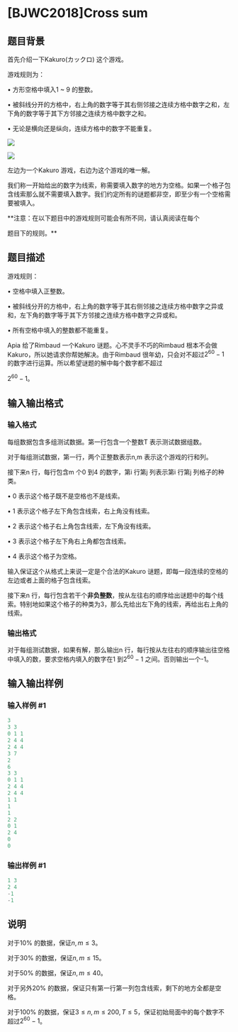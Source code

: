 # [BJWC2018]Cross sum

## 题目背景

首先介绍一下Kakuro(カックロ) 这个游戏。

游戏规则为：

• 方形空格中填入1 ~ 9 的整数。

• 被斜线分开的方格中，右上角的数字等于其右侧邻接之连续方格中数字之和，左下角的数字等于其下方邻接之连续方格中数字之和。

• 无论是横向还是纵向，连续方格中的数字不能重复。

![](https://cdn.luogu.com.cn/upload/pic/17946.png)

![](https://cdn.luogu.com.cn/upload/pic/17947.png)

左边为一个Kakuro 游戏，右边为这个游戏的唯一解。

我们称一开始给出的数字为线索，称需要填入数字的地方为空格。如果一个格子包含线索那么就不需要填入数字。我们约定所有的谜题都非空，即至少有一个空格需要被填入。

**注意：在以下题目中的游戏规则可能会有所不同，请认真阅读在每个

题目下的规则。**

## 题目描述

游戏规则：

• 空格中填入正整数。

• 被斜线分开的方格中，右上角的数字等于其右侧邻接之连续方格中数字之异或和，左下角的数字等于其下方邻接之连续方格中数字之异或和。

• 所有空格中填入的整数都不能重复。

Apia 给了Rimbaud 一个Kakuro 谜题。心不灵手不巧的Rimbaud 根本不会做Kakuro，所以她请求你帮她解决。由于Rimbaud 很年幼，只会对不超过$2^{60}-1$ 的数字进行运算。所以希望谜题的解中每个数字都不超过

$2^{60}-1$。

## 输入输出格式

### 输入格式

每组数据包含多组测试数据。第一行包含一个整数T 表示测试数据组数。

对于每组测试数据，第一行，两个正整数表示n,m 表示这个游戏的行和列。

接下来n 行，每行包含m 个0 到4 的数字，第i 行第j 列表示第i 行第j 列格子的种类。

• 0 表示这个格子既不是空格也不是线索。

• 1 表示这个格子左下角包含线索，右上角没有线索。

• 2 表示这个格子右上角包含线索，左下角没有线索。

• 3 表示这个格子左下角右上角都包含线索。

• 4 表示这个格子为空格。

输入保证这个从格式上来说一定是个合法的Kakuro 谜题，即每一段连续的空格的左边或者上面的格子包含线索。

接下来n 行，每行包含若干个**非负整数**，按从左往右的顺序给出谜题中的每个线索。特别地如果这个格子的种类为3，那么先给出左下角的线索，再给出右上角的线索。

### 输出格式

对于每组测试数据，如果有解，那么输出n 行，每行按从左往右的顺序输出往空格中填入的数，要求空格内填入的数字在1 到$2^{60}-1$ 之间。否则输出一个-1。

## 输入输出样例

### 输入样例 #1

```cpp
3
3 3
0 1 1
2 4 4
2 4 4
3 7
2
6
3 3
0 1 1
2 4 4
2 4 4
1 1
1
1
2 2
0 1
2 4
0
0
```


### 输出样例 #1

```cpp
1 3
2 4
-1
-1
```


## 说明

对于10% 的数据，保证$n,m ≤ 3$。

对于30% 的数据，保证$n,m ≤ 15$。

对于50% 的数据，保证$n,m ≤ 40$。

对于另外20% 的数据，保证只有第一行第一列包含线索，剩下的地方全都是空格。

对于100% 的数据，保证$3 ≤ n,m ≤ 200, T ≤ 5$，保证初始局面中的每个数字不超过$2^{60}-1$。

